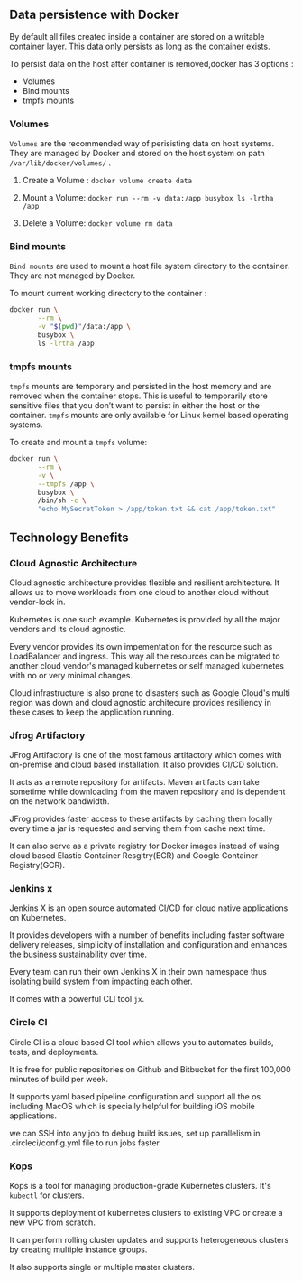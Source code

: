 ## Data persistence with Docker

By default all files created inside a container are stored on a writable container layer.
This data only persists as long as the container exists.

To persist data on the host after container is removed,docker has 3 options :

* Volumes
* Bind mounts
* tmpfs mounts

### Volumes

`Volumes` are the recommended way of perisisting data on host systems. They are managed by Docker and stored on the host system on path `/var/lib/docker/volumes/` .

1. Create a Volume : `docker volume create data`

2. Mount a Volume: `docker run --rm -v data:/app busybox ls -lrtha /app`

3. Delete a Volume: `docker volume rm data`


### Bind mounts

`Bind mounts` are used to mount a host file system directory to the container. They are not managed by Docker. 


To mount current working directory to the container :

```bash
docker run \
       --rm \
       -v "$(pwd)"/data:/app \
       busybox \
       ls -lrtha /app 
```


### tmpfs mounts

`tmpfs` mounts are temporary and persisted in the host memory and are removed when the container stops.
This is useful to temporarily store sensitive files that you don’t want to persist in either the host or the container.
`tmpfs` mounts are only available for Linux kernel based operating systems. 

To create and mount a `tmpfs` volume:
```bash
docker run \
       --rm \
       -v \
       --tmpfs /app \
       busybox \
       /bin/sh -c \
       "echo MySecretToken > /app/token.txt && cat /app/token.txt"
```


## Technology Benefits

### Cloud Agnostic Architecture

Cloud agnostic architecture provides flexible and resilient architecture. It allows us to move workloads from one cloud to another cloud without vendor-lock in.

Kubernetes is one such example. Kubernetes is provided by all the major vendors and its cloud agnostic. 

Every vendor provides its own impementation for the resource such as LoadBalancer and ingress. This way all the resources can be migrated to another cloud vendor's managed kubernetes or self managed kubernetes with no or very minimal changes.

Cloud infrastructure is also prone to disasters such as Google Cloud's multi region was down and cloud agnostic architecure provides resiliency in these cases to keep the application running.


### Jfrog Artifactory


JFrog Artifactory is one of the most famous artifactory which comes with on-premise and cloud based installation. It also provides CI/CD solution.

It acts as a remote repository for artifacts. Maven artifacts can take sometime while downloading from the maven repository and is dependent on the network bandwidth.

JFrog provides faster access to these artifacts by caching them locally every time a jar is requested and serving them from cache next time. 

It can also serve as a private registry for Docker images instead of using cloud based Elastic Container Resgitry(ECR) and Google Container Registry(GCR).



### Jenkins x

Jenkins X is an open source automated CI/CD for cloud native applications on Kubernetes.

It provides developers with a number of benefits including faster software delivery releases, simplicity of installation and configuration and enhances the business sustainability over time.

Every team can run their own Jenkins X in their own namespace thus isolating build system from impacting each other.

It comes with a powerful CLI tool `jx`.

### Circle CI

Circle CI is a cloud based CI tool which allows you to automates  builds, tests, and deployments.

It is free for public repositories on Github and Bitbucket for the first 100,000 minutes of build per week. 

It supports yaml based pipeline configuration and support all the os including MacOS which is specially helpful for building iOS mobile applications.

we can SSH into any job to debug build issues, set up parallelism in .circleci/config.yml file to run jobs faster.


### Kops
Kops is a tool for managing production-grade Kubernetes clusters. It's `kubectl` for clusters.

It supports deployment of kubernetes clusters to existing VPC or create a new VPC from scratch.

It can perform rolling cluster updates and supports heterogeneous clusters by creating multiple instance groups.

It also supports single or multiple master clusters.
